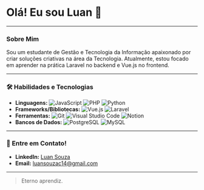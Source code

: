# Olá! Eu sou Luan 👋

---

### Sobre Mim

Sou um estudante de Gestão e Tecnologia da Informação apaixonado por criar soluções criativas na área da Tecnologia. Atualmente, estou focado em aprender na prática Laravel no backend e Vue.js no frontend.

---

### 🛠️ Habilidades e Tecnologias

* **Linguagens:**
  ![JavaScript](https://img.shields.io/badge/JavaScript-F7DF1E?style=for-the-badge&logo=javascript&logoColor=black)
  ![PHP](https://img.shields.io/badge/PHP-777BB4?style=for-the-badge&logo=php&logoColor=white)
  ![Python](https://img.shields.io/badge/Python-3776AB?style=for-the-badge&logo=python&logoColor=white)
* **Frameworks/Bibliotecas:**
  ![Vue.js](https://img.shields.io/badge/Vue.js-4FC08D?style=for-the-badge&logo=vue.js&logoColor=white)
  ![Laravel](https://img.shields.io/badge/Laravel-FF2D20?style=for-the-badge&logo=laravel&logoColor=white)
* **Ferramentas:**
  ![Git](https://img.shields.io/badge/Git-F05032?style=for-the-badge&logo=git&logoColor=white)
  ![Visual Studio Code](https://img.shields.io/badge/Visual_Studio_Code-007ACC?style=for-the-badge&logo=visual-studio-code&logoColor=white)
  ![Notion](https://img.shields.io/badge/Notion-000000?style=for-the-badge&logo=notion&logoColor=white)
* **Bancos de Dados:**
  ![PostgreSQL](https://img.shields.io/badge/PostgreSQL-316192?style=for-the-badge&logo=postgresql&logoColor=white)
  ![MySQL](https://img.shields.io/badge/MySQL-4479A1?style=for-the-badge&logo=mysql&logoColor=white)

---

### 💬 Entre em Contato!

* **LinkedIn:** [Luan Souza](https://www.linkedin.com/in/luansouzac/)
* **Email:** [luansouzac14@gmail.com](mailto:luansouzac14@gmail.com)

---

> Eterno aprendiz.
